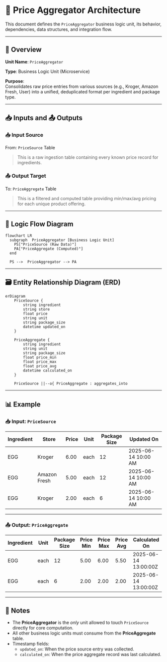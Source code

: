 # 🧮 Price Aggregator Architecture

This document defines the `PriceAggregator` business logic unit, its behavior, dependencies, data structures, and integration flow.

---

## 🔧 Overview

**Unit Name**: `PriceAggregator`

**Type**: Business Logic Unit (Microservice)

**Purpose**:  
Consolidates raw price entries from various sources (e.g., Kroger, Amazon Fresh, User) into a unified, deduplicated format per ingredient and package type.

---

## 📥 Inputs and 📤 Outputs

### 📥 Input Source

From: `PriceSource` Table  
> This is a raw ingestion table containing every known price record for ingredients.

### 📤 Output Target

To: `PriceAggregate` Table  
> This is a filtered and computed table providing min/max/avg pricing for each unique product offering.

---

## 🧪 Logic Flow Diagram

```mermaid
flowchart LR
  subgraph  PriceAggregator [Business Logic Unit]
    PS["PriceSource (Raw Data)"]
    PA["PriceAggregate (Computed)"]
  end

  PS -->  PriceAggregator --> PA
```

---

## 🗃️ Entity Relationship Diagram (ERD)

```mermaid
erDiagram
    PriceSource {
        string ingredient
        string store
        float price
        string unit
        string package_size
        datetime updated_on
    }

    PriceAggregate {
        string ingredient
        string unit
        string package_size
        float price_min
        float price_max
        float price_avg
        datetime calculated_on
    }

    PriceSource ||--o{ PriceAggregate : aggregates_into
```

---
## 📊 Example

### 📥 Input: `PriceSource`

| Ingredient | Store         | Price | Unit  | Package Size | Updated On           |
|------------|---------------|-------|-------|---------------|-----------------------|
| EGG       | Kroger        | 6.00  | each  | 12            | 2025-06-14 10:00 AM   |
| EGG       | Amazon Fresh  | 5.00  | each  | 12            | 2025-06-14 10:00 AM   |
| EGG       | Kroger        | 2.00  | each  | 6             | 2025-06-14 10:00 AM   |

---

### 📤 Output: `PriceAggregate`

| Ingredient | Unit  | Package Size | Price Min | Price Max | Price Avg | Calculated On        |
|------------|-------|---------------|-----------|-----------|-----------|-----------------------|
| EGG       | each  | 12            | 5.00      | 6.00      | 5.50      | 2025-06-14 13:00:00Z  |
| EGG       | each  | 6             | 2.00      | 2.00      | 2.00      | 2025-06-14 13:00:00Z  |

---
## 📌 Notes

- The **PriceAggregator** is the *only* unit allowed to touch `PriceSource` directly for core computation.
- All other business logic units must consume from the **PriceAggregate** table.
- Timestamp fields:
  - `updated_on`: When the price source entry was collected.
  - `calculated_on`: When the price aggregate record was last calculated.
